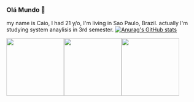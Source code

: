 ### Olá Mundo 👋 
my name is Caio, I had 21 y/o, I'm living in Sao Paulo, Brazil. actually I'm studying system anaylisis in 3rd semester. 
[![Anurag's GitHub stats](https://github-readme-stats.vercel.app/api?username=condesso26)](https://github.com/anuraghazra/github-readme-stats)

<img height="150" src="https://cdn.jsdelivr.net/gh/devicons/devicon/icons/vscode/vscode-original-wordmark.svg" /><img height="150" src="https://cdn.jsdelivr.net/gh/devicons/devicon/icons/javascript/javascript-original.svg" /><img height="150" src="https://cdn.jsdelivr.net/gh/devicons/devicon/icons/css3/css3-plain.svg" />
